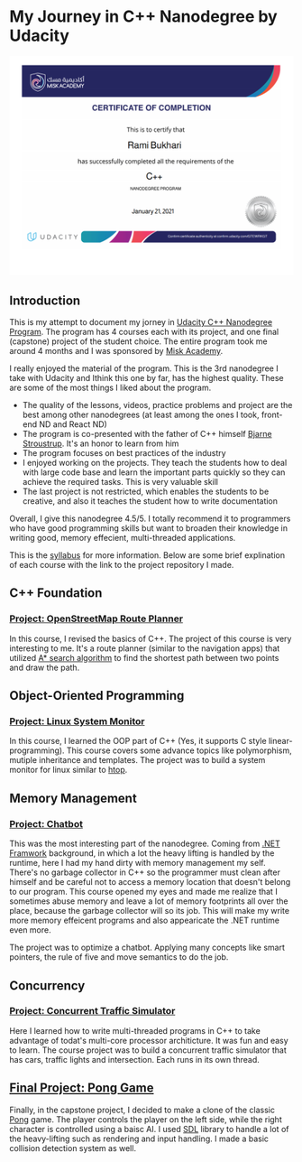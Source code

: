 # My Journey in C++ Nanodegree by Udacity

<img src="nd.png"/>

## Introduction

This is my attempt to document my jorney in [Udacity C++ Nanodegree Program](https://www.udacity.com/course/c-plus-plus-nanodegree--nd213). The program has 4 courses each with its project, and one final (capstone) project of the student choice. The entire program took me around 4 months and I was sponsored by [Misk Academy](https://www.miskacademy.edu.sa/).

I really enjoyed the material of the program. This is the 3rd nanodegree I take with Udacity and Ithink this one by far, has the highest quality. These are some of the most things I liked about the program.

- The quality of the lessons, videos, practice problems and project are the best among other nanodegrees (at least among the ones I took, front-end ND and React ND)
- The program is co-presented with the father of C++ himself [Bjarne Stroustrup](https://en.wikipedia.org/wiki/Bjarne_Stroustrup). It's an honor to learn from him
- The program focuses on best practices of the industry
- I enjoyed working on the projects. They teach the students how to deal with large code base and learn the important parts quickly so they can achieve the required tasks. This is very valuable skill
- The last project is not restricted, which enables the students to be creative, and also it teaches the student how to write documentation

Overall, I give this nanodegree 4.5/5. I totally recommend it to programmers who have good programming skills but want to broaden their knowledge in writing good, memory effecient, multi-threaded applications.

This is the [syllabus](syllabus.pdf) for more information. Below are some brief explination of each course with the link to the project repository I made.

## C++ Foundation
### [Project: OpenStreetMap Route Planner](https://github.com/RamiB1234/OpenStreetMap-Route-Planner)
In this course, I revised the basics of C++. The project of this course is very interesting to me. It's a route planner (similar to the navigation apps) that utilized [A* search algorithm](https://en.wikipedia.org/wiki/A*_search_algorithm) to find the shortest path between two points and draw the path.

## Object-Oriented Programming
### [Project: Linux System Monitor](https://github.com/RamiB1234/linux-system-monitor)
In this course, I learned the OOP part of C++ (Yes, it supports C style linear-programming). This course covers some advance topics like polymorphism, mutiple inheritance and templates. The project was to build a system monitor for linux similar to [htop](https://en.wikipedia.org/wiki/Htop).

## Memory Management
### [Project: Chatbot](https://github.com/RamiB1234/memory-management-chatbot)
This was the most interesting part of the nanodegree. Coming from [.NET Framwork](https://en.wikipedia.org/wiki/.NET_Framework) background, in which a lot the heavy lifting is handled by the runtime, here I had my hand dirty with memory management my self. There's no garbage collector in C++ so the programmer must clean after himself and be careful not to access a memory location that doesn't belong to our program. This course opened my eyes and made me realize that I sometimes abuse memory and leave a lot of memory footprints all over the place, because the garbage collector will so its job. This will make my write more memory effeicent programs and also appearicate the .NET runtime even more. 

The project was to optimize a chatbot. Applying many concepts like smart pointers, the rule of five and move semantics to do the job.

## Concurrency
### [Project: Concurrent Traffic Simulator](https://github.com/RamiB1234/concurrent-traffic-simulator)
Here I learned how to write multi-threaded programs in C++ to take advantage of todat's multi-core processor architicture. It was fun and easy to learn. The course project was to build a concurrent traffic simulator that has cars, traffic lights and intersection. Each runs in its own thread.


## [Final Project: Pong Game](https://github.com/RamiB1234/pong-cpp)
Finally, in the capstone project, I decided to make a clone of the classic [Pong](https://en.wikipedia.org/wiki/Pong) game. The player controls the player on the left side, while the right character is controlled using a baisc AI. I used [SDL](https://en.wikipedia.org/wiki/Simple_DirectMedia_Layer) library to handle a lot of the heavy-lifting such as rendering and input handling. I made a basic collision detection system as well.
